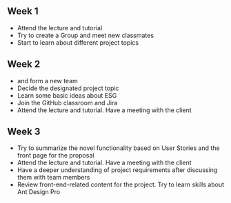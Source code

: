 ## Week 1
- Attend the lecture and tutorial
- Try to create a Group and meet new classmates
- Start to learn about different project topics

## Week 2
-  and form a new team
- Decide the designated project topic
- Learn some basic ideas about ESG
- Join the GitHub classroom and Jira
- Attend the lecture and tutorial. Have a meeting with the client

## Week 3
- Try to summarize the novel functionality based on User Stories and the front page for the proposal
- Attend the lecture and tutorial. Have a meeting with the client
- Have a deeper understanding of project requirements after discussing them with team members
- Review front-end-related content for the project. Try to learn skills about Ant Design Pro
